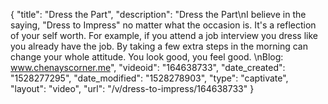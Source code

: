 {
    "title": "Dress the Part",
    "description": "Dress the Part\nI believe in the saying, \"Dress to Impress\" no matter what the occasion is.  It's a reflection of your self worth.  For example, if you attend a job interview you dress like you already have the job.  By taking a few extra steps in the morning can change your whole attitude.  You look good, you feel good. \nBlog: www.chenayscorner.me",
    "videoid": "164638733",
    "date_created": "1528277295",
    "date_modified": "1528278903",
    "type": "captivate",
    "layout": "video",
    "url": "\/v\/dress-to-impress\/164638733"
}
